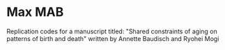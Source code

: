 # Max MAB
Replication codes for a manuscript titled: "Shared constraints of aging on patterns of birth and death" written by Annette Baudisch and Ryohei Mogi

